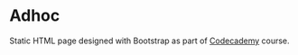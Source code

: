 # Adhoc

Static HTML page designed with Bootstrap as part of [Codecademy](https://www.codecademy.com/learn/learn-bootstrap) course.